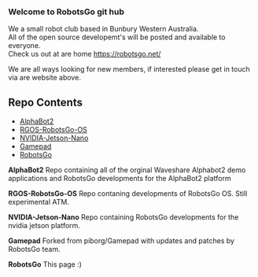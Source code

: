 ### Welcome to RobotsGo git hub
We a small robot club based in Bunbury Western Australia.      
All of the open source developemt's will be posted and available to everyone.    
Check us out at are home https://robotsgo.net/    

We are all ways looking for new members, if interested please get in touch via are website above.

## Repo Contents   
* [AlphaBot2](#AlphaBot2)
* [RGOS-RobotsGo-OS](#RGOS-RobotsGo-OS) 
* [NVIDIA-Jetson-Nano](#NVIDIA-Jetson-Nano) 
* [Gamepad](#Gamepad) 
* [RobotsGo](#RobotsGo) 

<a name="AlphaBot2"></a>
**AlphaBot2**
Repo containing all of the orginal Waveshare Alphabot2 demo applications and RobotsGo developments for the AlphaBot2 platform

<a name="RGOS-RobotsGo-OS"></a>
**RGOS-RobotsGo-OS**
Repo contaning developments of RobotsGo OS. Still experimental ATM.

<a name="NVIDIA-Jetson-Nano"></a>
**NVIDIA-Jetson-Nano**
Repo containing RobotsGo developments for the nvidia jetson platform.

<a name="Gamepad"></a>
**Gamepad**
Forked from piborg/Gamepad with updates and patches by RobotsGo team.

<a name="RobotsGo"></a>
**RobotsGo**
This page :)
